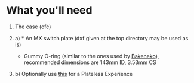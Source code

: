 # What you'll need

1. The case (ofc)
2. a) * An MX switch plate (dxf given at the top directory may be used as is)
      * Gummy O-ring (similar to the ones used by [Bakeneko](https://github.com/kkatano/bakeneko-60)), recommended dimensions are 143mm ID, 3.53mm CS

2. b) Optionally use [this](https://github.com/EagleVee/keyboards/tree/master/oring-plateless-kit) for a Plateless Experience
